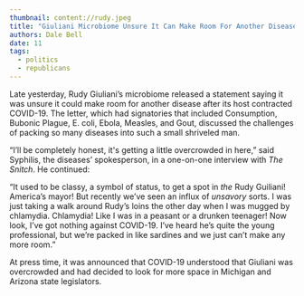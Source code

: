 ```yaml
---
thumbnail: content://rudy.jpeg
title: "Giuliani Microbiome Unsure It Can Make Room For Another Disease After He Contracts COVID"
authors: Dale Bell
date: 11
tags:
  - politics
  - republicans
---
```


Late yesterday, Rudy Giuliani’s microbiome released a statement saying it was unsure it could make room for another disease after its host contracted COVID-19. The letter, which had signatories that included Consumption, Bubonic Plague, E. coli, Ebola, Measles, and Gout, discussed the challenges of packing so many diseases into such a small shriveled man.

“I’ll be completely honest, it's getting a little overcrowded in here,” said Syphilis, the diseases’ spokesperson, in a one-on-one interview with *The Snitch*. He continued:

“It used to be classy, a symbol of status, to get a spot in *the* Rudy Guiliani! America’s mayor! But recently we’ve seen an influx of *unsavory* sorts. I was just taking a walk around Rudy’s loins the other day when I was mugged by chlamydia. Chlamydia! Like I was in a peasant or a drunken teenager! Now look, I’ve got nothing against COVID-19. I’ve heard he’s quite the young professional, but we’re packed in like sardines and we just can’t make any more room.”

At press time, it was announced that COVID-19 understood that Giuliani was overcrowded and had decided to look for more space in Michigan and Arizona state legislators.
